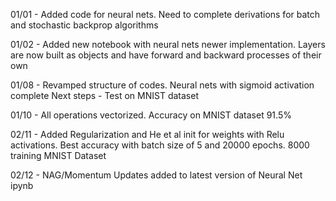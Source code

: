01/01 - Added code for neural nets. Need to complete derivations for batch and stochastic backprop algorithms

01/02 - Added new notebook with neural nets newer implementation. Layers are now built as objects and have forward and backward processes of their own

01/08 - Revamped structure of codes. Neural nets with sigmoid activation complete
Next steps - Test on MNIST dataset

01/10 - All operations vectorized. Accuracy on MNIST dataset 91.5%

02/11 - Added Regularization and He et al init for weights with Relu activations. Best accuracy with batch size of 5 and 20000 epochs. 8000 training MNIST Dataset

02/12 - NAG/Momentum Updates added to latest version of Neural Net ipynb
